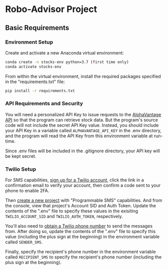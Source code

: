 # Robo-Advisor Project

## Basic Requirements

### Environment Setup

Create and activate a new Anaconda virtual environment:

```sh
conda create -n stocks-env python=3.7 (first time only)
conda activate stocks-env
```

From within the virtual environment, install the required packages specified in the "requirements.txt" file:

```sh
pip install -r requirements.txt
```

### API Requirements and Security

You will need a personalized API Key to issue requests to the [AlphaVantage API](https://www.alphavantage.co) so that the program can retrieve stock data. But the program's source code will not include the secret API Key value. Instead, you should include your API Key in a variable called `ALPHAVANTAGE_API_KEY` in the .env directory, and the program will read the API Key from this environment variable at run-time. 

Since .env files will be included in the .gitignore directory, your API key will be kept secret.

### Twilio Setup

For SMS capabilities, [sign up for a Twilio account](https://www.twilio.com/try-twilio), click the link in a confirmation email to verify your account, then confirm a code sent to your phone to enable 2FA.

Then [create a new project](https://www.twilio.com/console/projects/create) with "Programmable SMS" capabilities. And from the console, view that project's Account SID and Auth Token. Update the contents of the ".env" file to specify these values in the exisiting `TWILIO_ACCOUNT_SID` and `TWILIO_AUTH_TOKEN`, respectively.

You'll also need to [obtain a Twilio phone number](https://www.twilio.com/console/sms/getting-started/build) to send the messages from. After doing so, update the contents of the ".env" file to specify this value (including the plus sign at the beginning) in the environment variable called `SENDER_SMS`.

Finally, specify the recipient's phone number in the environment variable called `RECIPIENT_SMS` to specify the recipient's phone number (including the plus sign at the beginning).
